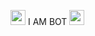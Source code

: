 <img src="https://github.githubassets.com/images/mona-whisper.gif" height="24"> I AM BOT <img src="https://github.githubassets.com/images/mona-whisper.gif" height="24"> 
